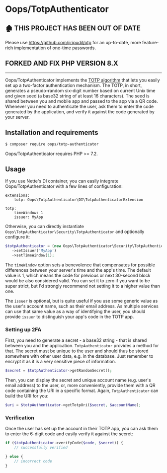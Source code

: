 # Oops/TotpAuthenticator

## 🏚️ THIS PROJECT HAS BEEN OUT OF DATE

Please use https://github.com/jiripudil/otp for an up-to-date, more feature-rich implementation of one-time passwords.

## FORKED AND FIX PHP VERSION 8.X

---

Oops/TotpAuthenticator implements the [TOTP algorithm](http://tools.ietf.org/html/rfc6238) that lets you easily set up a two-factor authentication mechanism. The TOTP, in short, generates a pseudo-random six-digit number based on current Unix time and given seed (a base32 string of at least 16 characters). The seed is shared between you and mobile app and passed to the app via a QR code. Whenever you need to authenticate the user, ask them to enter the code generated by the application, and verify it against the code generated by your server.


## Installation and requirements

```bash
$ composer require oops/totp-authenticator
```

Oops/TotpAuthenticator requires PHP >= 7.2.


## Usage

If you use Nette's DI container, you can easily integrate Oops/TotpAuthenticator with a few lines of configuration:

```
extensions:
	totp: Oops\TotpAuthenticator\DI\TotpAuthenticatorExtension

totp:
	timeWindow: 1
	issuer: MyApp
```

Otherwise, you can directly instantiate `Oops\TotpAuthenticator\Security\TotpAuthenticator` and optionally configure it:
 
```php
$totpAuthenticator = (new Oops\TotpAuthenticator\Security\TotpAuthenticator)
   ->setIssuer('MyApp')
   ->setTimeWindow(1);
```

The `timeWindow` option sets a benevolence that compensates for possible differences between your server's time and the app's time. The default value is 1, which means the code for previous or next 30-second block would be also considered valid. You can set it to zero if you want to be super strict, but I'd strongly recommend not setting it to a higher value than one.

The `issuer` is optional, but is quite useful if you use some generic value as the user's account name, such as their email address. As multiple services can use that same value as a way of identifying the user, you should provide `issuer` to distinguish your app's code in the TOTP app.


### Setting up 2FA

First, you need to generate a secret - a base32 string - that is shared between you and the application. `TotpAuthenticator` provides a method for that. The secret must be unique to the user and should thus be stored somewhere with other user data, e.g. in the database. Just remember to encrypt it as it is a very sensitive piece of information.

```php
$secret = $totpAuthenticator->getRandomSecret();
```

Then, you can display the secret and unique account name (e.g. user's email address) to the user, or, more conveniently, provide them with a QR code containing the URI in a specific format. Again, `TotpAuthenticator` can build the URI for you:

```php
$uri = $totpAuthenticator->getTotpUri($secret, $accountName);
```


### Verification

Once the user has set up the account in their TOTP app, you can ask them to enter the 6-digit code and easily verify it against the secret:

```php
if ($totpAuthenticator->verifyCode($code, $secret)) {
	// successfully verified

} else {
	// incorrect code
}
```
